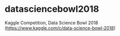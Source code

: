 # datasciencebowl2018
Kaggle Competition, Data Science Bowl 2018 (https://www.kaggle.com/c/data-science-bowl-2018)
